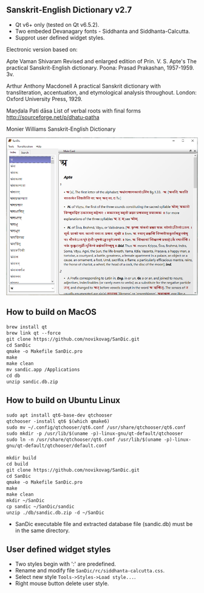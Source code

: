 ## Sanskrit-English Dictionary v2.7

- Qt v6+ only (tested on Qt v6.5.2).
- Two embeded Devanagary fonts - Siddhanta and Siddhanta-Calcutta.
- Supprot user defined widget styles.

Electronic version based on:

Apte Vaman Shivaram
Revised and enlarged edition of Prin. V. S. Apte's The practical Sanskrit-English dictionary. Poona: Prasad Prakashan, 1957-1959. 3v.

Arthur Anthony Macdonell
A practical Sanskrit dictionary with transliteration, accentuation, and etymological analysis throughout. London: Oxford University Press, 1929.

Maṇḍala Pati dāsa
List of verbal roots with final forms
http://sourceforge.net/p/dhatu-patha

Monier Williams
Sanskrit-English Dictionary

![Alt text](/misc/imgs/1.png?raw=true "Screen1")

## How to build on MacOS

```
brew install qt
brew link qt --force
git clone https://github.com/novikovag/SanDic.git
cd SanDic
qmake -o Makefile SanDic.pro
make
make clean
mv sandic.app /Applications
cd db
unzip sandic.db.zip
```

## How to build on Ubuntu Linux

```
sudo apt install qt6-base-dev qtchooser
qtchooser -install qt6 $(which qmake6)
sudo mv ~/.config/qtchooser/qt6.conf /usr/share/qtchooser/qt6.conf
sudo mkdir -p /usr/lib/$(uname -p)-linux-gnu/qt-default/qtchooser
sudo ln -n /usr/share/qtchooser/qt6.conf /usr/lib/$(uname -p)-linux-gnu/qt-default/qtchooser/default.conf

mkdir build
cd build
git clone https://github.com/novikovag/SanDic.git
cd SanDic
qmake -o Makefile SanDic.pro
make
make clean
mkdir ~/SanDic
cp sandic ~/SanDic/sandic
unzip ./db/sandic.db.zip -d ~/SanDic
```

* SanDic executable file and extracted database file (sandic.db) must be in the same directory.

## User defined widget styles

* Two styles begin with ':' are predefined.
* Rename and modify file `SanDic/rc/siddhanta-calcutta.css`. 
* Select new style `Tools->Styles->Load style...`.
* Right mouse button delete user style.
